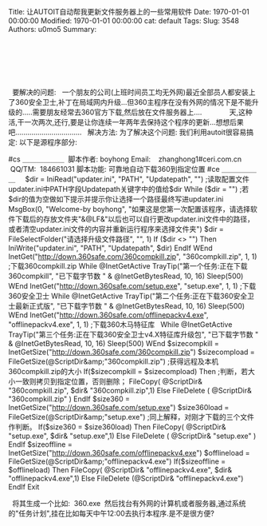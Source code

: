 Title: 让AUTOIT自动帮我更新文件服务器上的一些常用软件
Date: 1970-01-01 00:00:00
Modified: 1970-01-01 00:00:00
cat: default
Tags: 
Slug: 3548
Authors: u0mo5 
Summary: 

 

 



 



 
要解决的问题:
 
一个朋友的公司(上班时间员工均无外网)最近全部员人都安装上了360安全卫士,补丁在局域网内升级...但360主程序在没有外网的情况下是不能升级的.....需要朋友经常去360官方下载,然后放在文件服务器上....
 
           天,这种活,干一次两次,还行,要是让你连续一年两年去保持这个程序的更新...想想后果吧.................................
 
解决方法:
为了解决这个问题: 我们利用autoit很容易搞定:
以下是源程序部分:


#cs ＿＿＿＿＿＿
 脚本作者: boyhong Email:    zhanghong1#ceri.com.cn
 QQ/TM:  184661031 脚本功能: 可靠地自动下载360到指定位置
#ce ＿＿＿＿＿＿
 
 
$dir = IniRead("updater.ini", "PATH", "Updatepath", "")
;读取配置文件updater.ini中PATH字段Updatepath关键字中的值给$dir While ($dir = "")
;若$dir的值为空做如下提示并提示你让选择一个路径最终写进updater.ini MsgBox(0, "Welcome-by boyhong", "如果这是您第一次配置该程序，请选择软件下载后的存放文件夹"&amp;@LF&amp;"以后也可以自行更改updater.ini文件中的路径，或者清空updater.ini文件的内容并重新运行程序来选择文件夹") $dir = FileSelectFolder("请选择升级文件路径", "", 1) If ($dir &lt;&gt; "") Then IniWrite("updater.ini", "PATH", "Updatepath", $dir) EndIf WEnd InetGet("http://down.360safe.com/360compkill.zip", "360compkill.zip", 1, 1)
;下载360compkill.zip While @InetGetActive TrayTip("第一个任务:正在下载360compkill", "已下载字节数 " &amp; @InetGetBytesRead, 10, 16) Sleep(500) WEnd InetGet("http://down.360safe.com/setup.exe", "setup.exe", 1, 1)
;下载360安全卫士 While @InetGetActive TrayTip("第二个任务:正在下载360安全卫士最新正式版", "已下载字节数 " &amp; @InetGetBytesRead, 10, 16) Sleep(500) WEnd InetGet("http://down.360safe.com/offlinepackv4.exe", "offlinepackv4.exe", 1, 1)
;下载360木马特征库
  While @InetGetActive TrayTip("第三个任务:正在下载360安全卫士v4.X特征库升级包", "已下载字节数 " &amp; @InetGetBytesRead, 10, 16) Sleep(500) WEnd $sizecompkill = InetGetSize("http://down.360safe.com/360compkill.zip") $sizecompload = FileGetSize(@ScriptDir&amp;"360compkill.zip")
;获得远程及本机360compkill.zip的大小
If($sizecompkill = $sizecompload) Then
;判断，若大小一致则拷贝到指定位置，否则删除； FileCopy( @ScriptDir&amp; "360compkill.zip", $dir&amp; "360compkill.zip",1) Else FileDelete ( @ScriptDir&amp; "360compkill.zip" ) EndIf $size360 = InetGetSize("http://down.360safe.com/setup.exe") $size360load = FileGetSize(@ScriptDir&amp;"setup.exe")
;同上解释，对刚才下载的三个文件作判断。 If($size360 = $size360load) Then FileCopy( @ScriptDir&amp; "setup.exe", $dir&amp; "setup.exe",1) Else FileDelete ( @ScriptDir&amp; "setup.exe" ) EndIf $sizeoffline = InetGetSize("http://down.360safe.com/offlinepackv4.exe") $offlineload = FileGetSize(@ScriptDir&amp;"offlinepackv4.exe") If($sizeoffline = $offlineload) Then FileCopy( @ScriptDir&amp; "offlinepackv4.exe", $dir&amp; "offlinepackv4.exe",1) Else FileDelete (@ScriptDir&amp; "offlinepackv4.exe") EndIf Exit


 
将其生成一个比如:  360.exe  然后找台有外网的计算机或者服务器,通过系统的"任务计划",挂在比如每天中午12:00去执行本程序.是不是很方便?
 
 




